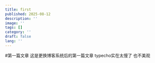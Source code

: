 ```yaml
---
title: first
published: 2025-08-12
description: ''
image: ''
tags: []
category: ''
draft: false 
lang: ''
---
```

#第一篇文章
这是更换博客系统后的第一篇文章
typecho实在太慢了
也不美观